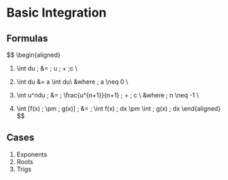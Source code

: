 
# Basic Integration

## Formulas

$$
\begin{aligned}
1. \int du \; &= \; u \; + \;c \\

2. \int du &= a \int du\\
    &where \; a \neq 0 \\

3. \int u^ndu \; &= \; \frac{u^{n+1}}{n+1} \; + \; c \\
    &where \; n \neq -1 \\

4. \int [f(x) \; \pm \; g(x)] \; &= \;  \int f(x) \; dx \pm \int \; g(x) \; dx
\end{aligned}
$$

## Cases
1. Exponents
2. Roots
3. Trigs
